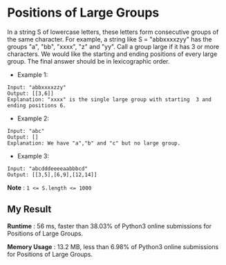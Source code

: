 # Positions of Large Groups

In a string S of lowercase letters, these letters form consecutive groups of the same character.
For example, a string like S = "abbxxxxzyy" has the groups "a", "bb", "xxxx", "z" and "yy".
Call a group large if it has 3 or more characters.  We would like the starting and ending positions of every large group.
The final answer should be in lexicographic order.


- Example 1:

```
Input: "abbxxxxzzy"
Output: [[3,6]]
Explanation: "xxxx" is the single large group with starting  3 and ending positions 6.
```

- Example 2:

```
Input: "abc"
Output: []
Explanation: We have "a","b" and "c" but no large group.
```

- Example 3:

```
Input: "abcdddeeeeaabbbcd"
Output: [[3,5],[6,9],[12,14]]
``` 

**Note** :  `1 <= S.length <= 1000`

## My Result

**Runtime** : 56 ms, faster than 38.03% of Python3 online submissions for Positions of Large Groups.

**Memory Usage** : 13.2 MB, less than 6.98% of Python3 online submissions for Positions of Large Groups.
